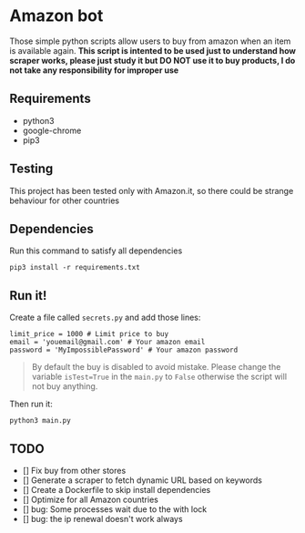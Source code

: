 # Amazon bot 
Those simple python scripts allow users to buy from amazon when an item is available again. **This script is intented to be used just to understand how scraper works, please just study it but DO NOT use it to buy products, I do not take any responsibility for improper use**


## Requirements
- python3
- google-chrome
- pip3

## Testing
This project has been tested only with Amazon.it, so there could be strange behaviour for other countries

## Dependencies
Run this command to satisfy all dependencies
```
pip3 install -r requirements.txt
```

## Run it!
Create a file called ```secrets.py``` and add those lines:
```
limit_price = 1000 # Limit price to buy
email = 'youemail@gmail.com' # Your amazon email
password = 'MyImpossiblePassword' # Your amazon password
```
> By default the buy is disabled to avoid mistake. Please change the variable ```isTest=True``` in the  ```main.py``` to ```False``` otherwise the script will not buy anything.

Then run it:
```
python3 main.py
```

## TODO
- [] Fix buy from other stores
- [] Generate a scraper to fetch dynamic URL based on keywords
- [] Create a Dockerfile to skip install dependencies
- [] Optimize for all Amazon countries
- [] bug: Some processes wait due to the with lock
- [] bug: the ip renewal doesn't work always